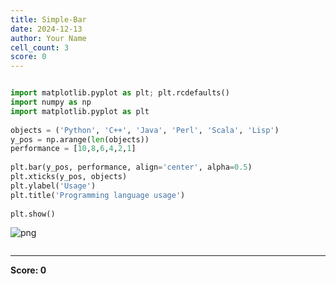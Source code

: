 ```yaml
---
title: Simple-Bar
date: 2024-12-13
author: Your Name
cell_count: 3
score: 0
---
```


```python

```


```python
import matplotlib.pyplot as plt; plt.rcdefaults()
import numpy as np
import matplotlib.pyplot as plt
 
objects = ('Python', 'C++', 'Java', 'Perl', 'Scala', 'Lisp')
y_pos = np.arange(len(objects))
performance = [10,8,6,4,2,1]
 
plt.bar(y_pos, performance, align='center', alpha=0.5)
plt.xticks(y_pos, objects)
plt.ylabel('Usage')
plt.title('Programming language usage')
 
plt.show()
```


    
![png](/mlnotes/images/simple-bar_1_0.png)
    



```python

```


---
**Score: 0**